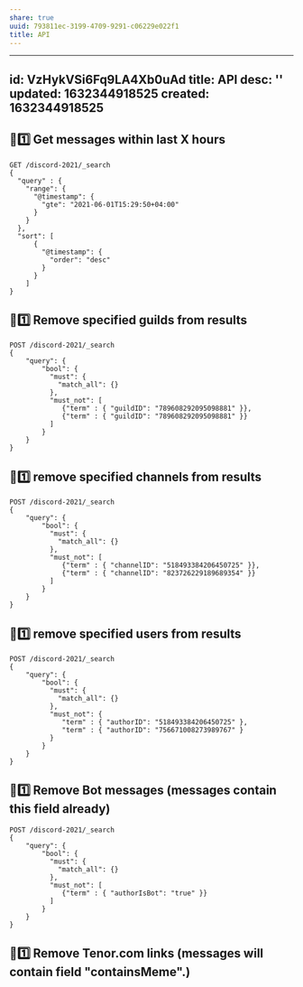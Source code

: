 ```yaml
---
share: true
uuid: 793811ec-3199-4709-9291-c06229e022f1
title: API
---
```

---
id: VzHykVSi6Fq9LA4Xb0uAd
title: API
desc: ''
updated: 1632344918525
created: 1632344918525
---

## 🚀1️⃣ Get messages within last X hours

```
GET /discord-2021/_search
{ 
  "query" : {
    "range": {
      "@timestamp": {
        "gte": "2021-06-01T15:29:50+04:00"
      }
    }
  },
  "sort": [
      {
        "@timestamp": {
          "order": "desc"
        }
      }
    ]
}
```

## 🚀1️⃣ Remove specified guilds from results

```
POST /discord-2021/_search
{
    "query": {
        "bool": {
          "must": {
            "match_all": {}
          },
          "must_not": [
             {"term" : { "guildID": "789608292095098881" }},
             {"term" : { "guildID": "789608292095098881" }}
          ]
        }
    }
}
```


## 🚀1️⃣ remove specified channels from results

```
POST /discord-2021/_search
{
    "query": {
        "bool": {
          "must": {
            "match_all": {}
          },
          "must_not": [
             {"term" : { "channelID": "518493384206450725" }},
             {"term" : { "channelID": "823726229189689354" }}
          ]
        }
    }
}
```

## 🚀1️⃣ remove specified users from results

```
POST /discord-2021/_search
{
    "query": {
        "bool": {
          "must": {
            "match_all": {}
          },
          "must_not": {
             "term" : { "authorID": "518493384206450725" },
             "term" : { "authorID": "756671008273989767" }
          }
        }
    }
}
```

## 🚀1️⃣ Remove Bot messages (messages contain this field already)

```
POST /discord-2021/_search
{
    "query": {
        "bool": {
          "must": {
            "match_all": {}
          },
          "must_not": [
             {"term" : { "authorIsBot": "true" }}
          ]
        }
    }
}
```

## 🚀1️⃣ Remove Tenor.com links (messages will contain field "containsMeme".)

```
```
